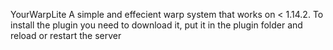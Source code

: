   YourWarpLite
A simple and effecient warp system that works on < 1.14.2.
To install the plugin you need to download it, put it in the plugin folder and reload or restart the server
